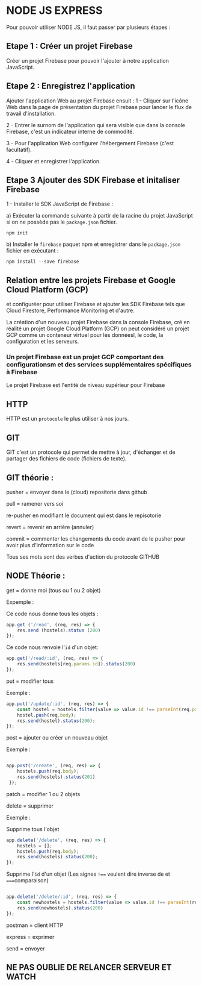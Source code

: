 # NODE JS EXPRESS

Pour pouvoir utiliser NODE JS, il faut passer par plusieurs étapes :

##  Etape 1 : Créer un projet Firebase

Créer un projet Firebase pour pouvoir l'ajouter à notre application JavaScript.

## Etape 2 : Enregistrez l'application

Ajouter l'application Web au projet Firebase ensuit :
1 - Cliquer sur l'icône Web  dans la page de présentation du projet Firebase pour lancer le flux de travail d'installation.
 
2 - Entrer le surnom de l'application qui sera visible que dans la console Firebase, c'est un indicateur interne de commodité.

3 - Pour l'application Web configurer l'hébergement Firebase (c'est facultatif).

4 - Cliquer et enregistrer l'application.

## Etape 3 Ajouter des SDK Firebase et initaliser Firebase

1 - Installer le SDK JavaScript de Firebase :

a) Exécuter la commande suivante à partir de la racine du projet JavaScript si on ne possède pas le `package.json` fichier.

```node
npm init
```
b) Installer le `firebase` paquet npm et enregistrer dans le `package.json` fichier en exécutant :

```
npm install --save firebase
```

## Relation entre les projets Firebase et Google Cloud Platform (GCP)
et configuréer pour utiliser Firebase et ajouter les SDK Firebase tels que Cloud Firestore, Performance Monitoring et d'autre.

La création d'un nouveau projet Firebase dans la console Firebase, cré en réalité un projet Google Cloud Platform (GCP)
on peut considéré un projet GCP comme un conteneur virtuel pour les donnéesl, le code, la configuration et les serveurs.
### Un projet Firebase est un projet GCP comportant des configurationsm et des services supplémentaires spécifiques à Firebase



Le projet Firebase est l'entité de niveau supérieur pour Firebase

## HTTP

HTTP est un `protocole` le plus utiliser à nos jours.

## GIT

GIT c'est un protocole qui permet de mettre à jour, d'échanger et de partager des fichiers de code (fichiers de texte).

## GIT théorie :

pusher = envoyer dans le (cloud) repositorie dans github

pull = ramener vers soi

re-pusher en modifiant le document qui est dans le repisotorie

revert = revenir en arrière (annuler)

commit = commenter les changements du code avant de le pusher pour avoir plus d'information sur le code

Tous ses mots sont des verbes d'action du protocole GITHUB

##  NODE Théorie :

get = donne moi (tous ou 1 ou 2 objet)

Expemple :

Ce code nous donne tous les objets :
```javascript
app.get ('/read', (req, res) => {
    res.send (hostels).status (200)
});
```
Ce code nous renvoie l'`id` d'un objet:
```javascript
app.get('/read/:id', (req, res) => {
    res.send(hostels[req.params.id]).status(200)
});
```


put = modifier tous

Exemple :

```javascript
app.put('/update/:id', (req, res) => {
    const hostel = hostels.filter(value => value.id !== parseInt(req.params.id));
    hostel.push(req.body);
    res.send(hostel).status(200);
});
```
post = ajouter ou créer un nouveau objet

Exemple :
```javascript

app.post('/create', (req, res) => {
    hostels.push(req.body);
    res.send(hostels).status(201)
 });
```


patch = modifier 1 ou 2 objets


delete = supprimer

Exemple :

Supprime tous l'objet

```javascript
app.delete('/delete', (req, res) => {
    hostels = [];
    hostels.push(req.body);
    res.send(hostels).status(200);
});
```
Supprime l'`id` d'un objet (Les signes `!==` veulent dire inverse de et `===`comparaison)

```javascript

app.delete('/delete/:id', (req, res) => {
    const newhostels = hostels.filter(value => value.id !== parseInt(req.params.id));
    res.send(newhostels).status(200)
});
```

    

postman = client HTTP

express = exprimer

send = envoyer

## NE PAS OUBLIE DE RELANCER SERVEUR ET WATCH

